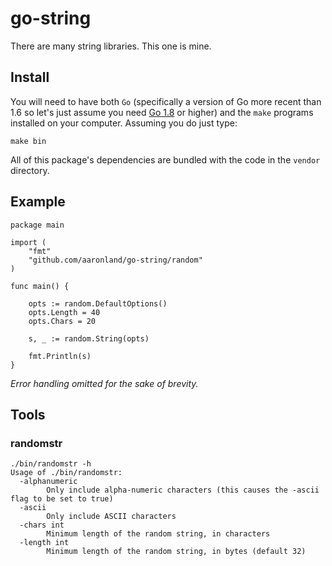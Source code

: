 # go-string

There are many string libraries. This one is mine.

## Install

You will need to have both `Go` (specifically a version of Go more recent than 1.6 so let's just assume you need [Go 1.8](https://golang.org/dl/) or higher) and the `make` programs installed on your computer. Assuming you do just type:

```
make bin
```

All of this package's dependencies are bundled with the code in the `vendor` directory.

## Example

```
package main

import (
	"fmt"
	"github.com/aaronland/go-string/random"
)

func main() {

	opts := random.DefaultOptions()
	opts.Length = 40
	opts.Chars = 20

	s, _ := random.String(opts)

	fmt.Println(s)
}
```

_Error handling omitted for the sake of brevity._

## Tools

### randomstr

```
./bin/randomstr -h
Usage of ./bin/randomstr:
  -alphanumeric
    	Only include alpha-numeric characters (this causes the -ascii flag to be set to true)
  -ascii
    	Only include ASCII characters
  -chars int
    	Minimum length of the random string, in characters
  -length int
    	Minimum length of the random string, in bytes (default 32)
```	